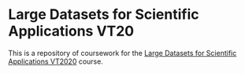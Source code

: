 # Large Datasets for Scientific Applications VT20
This is a repository of coursework for the <a href="https://www.uu.se/en/admissions/master/selma/kursplan/?kpid=37809&type=1">Large Datasets for Scientific Applications VT2020</a> course.
